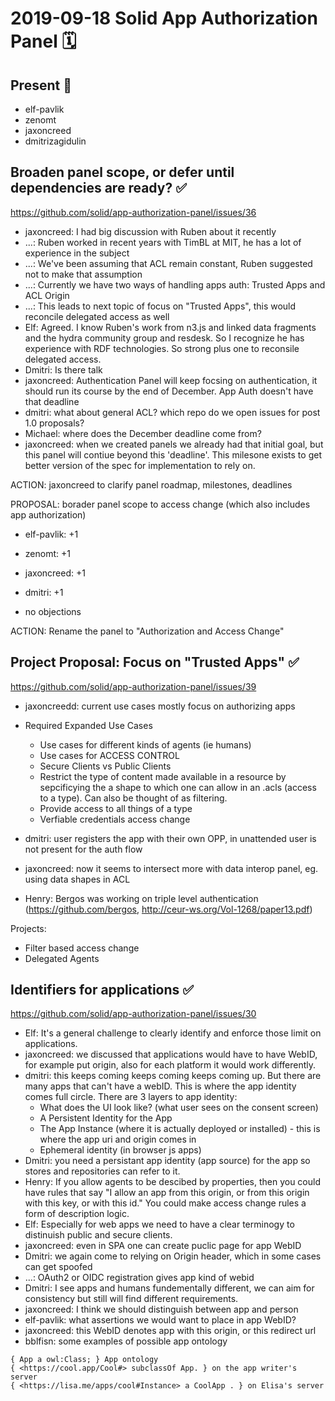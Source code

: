 # 2019-09-18 Solid App Authorization Panel 🗓️

## Present 👥

* elf-pavlik
* zenomt
* jaxoncreed
* dmitrizagidulin

## Broaden panel scope, or defer until dependencies are ready? ✅

https://github.com/solid/app-authorization-panel/issues/36

- jaxoncreed: I had big discussion with Ruben about it recently
- ...: Ruben worked in recent years with TimBL at MIT, he has a lot of experience in the subject
- ...: We've been assuming that ACL remain constant, Ruben suggested not to make that assumption
- ...: Currently we have two ways of handling apps auth: Trusted Apps and ACL Origin
- ...: This leads to next topic of focus on "Trusted Apps", this would reconcile delegated access as well
- Elf: Agreed. I know Ruben's work from n3.js and linked data fragments and the hydra community group and resdesk. So I recognize he has experience with RDF technologies. So strong plus one to reconsile delegated access.
- Dmitri: Is there talk 
- jaxoncreed: Authentication Panel will keep focsing on authentication, it should run its course by the end of December. App Auth doesn't have that deadline
- dmitri: what about general ACL? which repo do we open issues for post 1.0 proposals?
- Michael: where does the December deadline come from?
- jaxoncreed: when we created panels we already had that initial goal, but this panel will contiue beyond this 'deadline'. This milesone exists to get better version of the spec for implementation to rely on.

ACTION: jaxoncreed to clarify panel roadmap, milestones, deadlines

PROPOSAL: borader panel scope to access change (which also includes app authorization)

- elf-pavlik: +1
- zenomt: +1
- jaxoncreed: +1
- dmitri: +1

- no objections

ACTION: Rename the panel to "Authorization and Access Change"


## Project Proposal: Focus on "Trusted Apps" ✅

https://github.com/solid/app-authorization-panel/issues/39

- jaxoncreedd: current use cases mostly focus on authorizing apps

 - Required Expanded Use Cases
     - Use cases for different kinds of agents (ie humans)
     - Use cases for ACCESS CONTROL
     - Secure Clients vs Public Clients
     - Restrict the type of content made available in a resource by sepcificying the a shape to which one can allow in an .acls (access to a type). Can also be thought of as filtering.
     - Provide access to all things of a type
     - Verfiable credentials access change

- dmitri: user registers the app with their own OPP, in unattended user is not present for the auth flow
- jaxoncreed: now it seems to intersect more with data interop panel, eg. using data shapes in ACL
- Henry: Bergos was working on triple level authentication (https://github.com/bergos, http://ceur-ws.org/Vol-1268/paper13.pdf)

Projects:
 - Filter based access change
 - Delegated Agents

## Identifiers for applications  ✅

https://github.com/solid/app-authorization-panel/issues/30

 - Elf: It's a general challenge to clearly identify and enforce those limit on applications.
 - jaxoncreed: we discussed that applications would have to have WebID, for example put origin, also for each platform it would work differently.
 - dmitri: this keeps coming keeps coming keeps coming up. But there are many apps that can't have a webID. This is where the app identity comes full circle. There are 3 layers to app identity:
     - What does the UI look like? (what user sees on the consent screen)
     - A Persistent Identity for the App
     - The App Instance (where it is actually deployed or installed) - this is where the app uri and origin comes in
     - Ephemeral identity (in browser js apps)
 - Dmitri: you need a persistant app identity (app source) for the app so stores and repositories can refer to it.
 - Henry: If you allow agents to be descibed by properties, then you could have rules that say "I allow an app from this origin, or from this origin with this key, or with this id." You could make access change rules a form of description logic.
 - Elf: Especially for web apps we need to have a clear terminogy to distinuish public and secure clients.
 - jaxoncreed: even in SPA one can create puclic page for app WebID
 - Dmitri: we again come to relying on Origin header, which in some cases can get spoofed
 - ...: OAuth2 or OIDC registration gives app kind of webid
 - Dmitri: I see apps and humans fundementally different, we can aim for consistency but still will find different requirements.
 - jaxoncreed: I think we should distinguish between app and person
 - elf-pavlik: what assertions we would want to place in app WebID?
 - jaxoncreed: this WebID denotes app with this origin, or this redirect url
 - bblfisn: some examples of possible app ontology
 
 ```
{ App a owl:Class; } App ontology
{ <https://cool.app/Cool#> subclassOf App. } on the app writer's server
{ <https://lisa.me/apps/cool#Instance> a CoolApp . } on Elisa's server
```

